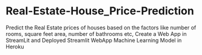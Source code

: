 # Real-Estate-House_Price-Prediction
Predict the Real Estate prices of houses based on the factors like number of rooms, square feet area, number of bathrooms etc, Create a Web App in StreamLit and Deployed Streamlit WebApp Machine Learning Model in Heroku
